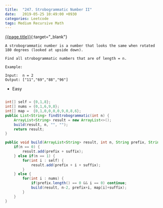 ```yaml
---
title:  "247. Strobogrammatic Number II"
date:   2019-05-25 10:49:00 +0930
categories: Leetcode
tags: Medium Recursive Math
---
```


[{{page.title}}](https://leetcode.com/problems/strobogrammatic-number-ii/){:target="_blank"}

    A strobogrammatic number is a number that looks the same when rotated 180 degrees (looked at upside down).

    Find all strobogrammatic numbers that are of length = n.

    Example:

    Input:  n = 2
    Output: ["11","69","88","96"]



* Easy


```java

int[] self = {0,1,8};
int[] nums = {0,1,6,9,8};
int[] map =  {0,1,0,0,0,0,9,0,8,6};
public List<String> findStrobogrammatic(int n) {
    ArrayList<String> result = new ArrayList<>();
    build(result, n, "", "");
    return result;
}

public void build(ArrayList<String> result, int n, String prefix, String suffix) {
    if(n == 0) {
        result.add(prefix + suffix);
    } else if(n == 1) {
        for(int i : self) {
            result.add(prefix + i + suffix);
        }
    } else {
        for(int i : nums) {
            if(prefix.length() == 0 && i == 0) continue;
            build(result, n-2, prefix+i, map[i]+suffix);
        }
    }
}
```
